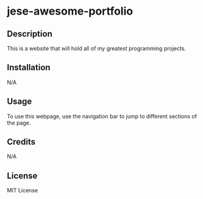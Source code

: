 # jese-awesome-portfolio

## Description

This is a website that will hold all of my greatest programming projects.

## Installation

N/A

## Usage

To use this webpage, use the navigation bar to jump to different sections of the page.

## Credits

N/A

## License

MIT License
